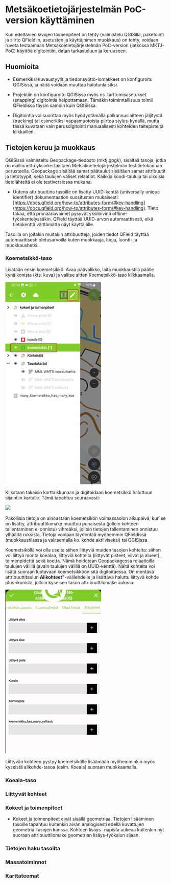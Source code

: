 # Metsäkoetietojärjestelmän PoC-version käyttäminen

Kun edeltävien sivujen toimenpiteet on tehty (valmistelu QGISillä, paketointi ja siirto QFieldiin, asetusten ja käyttäjnimen muokkaus) on tehty, voidaan ruveta testaamaan Metsäkoetietojärjestelmän PoC-version (jatkossa MKTJ-PoC) käyttöä digitointiin, datan tarkasteluun ja keruuseen. 

## Huomioita 

- Esimerkiksi kuvaustyylit ja tiedonsyöttö-lomakkeet on konfiguroitu QGISissa, ja näitä voidaan muuttaa halutunlaisiksi.
- Projektiin on konfiguroitu QGISissa myös ns. tarttumisasetukset (snapping) digitointia helpottamaan. Tämäkin toiminnallisuus toimii QFieldissa täysin samoin kuin QGISissa.

- Digitointia voi suorittaa myös hyödyntämällä paikannuslaitteen jäljitystä (tracking) tai esimerkiksi vapaamuotoista piirtoa stylus-kynällä, mutta tässä kuvataan vain perusdigitointi manuaalisesti kohteiden taitepisteitä klikkaillen.

## Tietojen keruu ja muokkaus

QGISissä valmisteltu Geopackage-tiedosto (mktj.gpgk), sisältää tasoja, jotka on mallinnettu yksinkertaistaen Metsäkoetietojärjestelmän  testitietokannan perusteella. Geopackage sisältää samat päätaulut sisältäen samat attribuutit ja tietotyypit, sekä taulujen väliset  relaatiot. Kaikkia koodi-tauluja tai ulkoisia tietolähteitä ei ole testiversiossa mukana. 

- Uutena attribuuttina tasoille on lisätty UUID-kenttä (universally unique identifier) dokumentaation suositusten mukaisesti:
[https://docs.qfield.org/how-to/attributes-form/#key-handling](https://docs.qfield.org/how-to/attributes-form/#key-handling). Tieto takaa, että primääriavaimet pysyvät yksilöivinä offline-työskentelyssäkin. QField täyttää UUID-arvon automaattisesti, eikä tietokenttä välttämättä näyt käyttäjälle.

Tasoilla on joitakin muitakin attribuutteja, joiden tiedot QField täyttää automaattisesti oletusarvoilla kuten muokkaaja, luoja, luonti- ja muokkaushetki.

### Koemetsikkö-taso


Lisätään ensin koemetsikkö. Avaa päävalikko, laita muokkaustila päälle kynäikonista (kts. kuva) ja valitse sitten Koemetsikkö-taso klikkaamalla.

[<img src="img/qfield_koemetsikko.png" width="300" />](img/qfield_koemetsikko.png)

Klikataan takaisin karttaikkunaan ja digitoidaan koemetsikkö haluttuun sijaintiin kartalle. Tämä tapahtuu seuraavasti:

[<img src="img/koemetsikko_digitointi.gif" width="300" />](img/koemetsikko_digitointi.gif)

Pakollisia tietoja on ainoastaan koemetsikön voimassaolon alkupäivä; kun se on lisätty, attribuuttilomake muuttuu punaisesta (jolloin kohteen tallentaminen ei onnistu) vihreäksi, jolloin tietojen tallentaminen onnistuu ylhäältä ruksista. Tietoja voidaan täydentää myöhemmin QFieldissä (muokkaustilassa ja valitsemalla ko. kohde aktiiviseksi) tai QGISissa.

Koemetsiköllä voi olla useita siihen liittyviä muiden tasojen kohteita: siihen voi liittyä monta koealaa, liittyviä kohteita (liittyvät pisteet, viivat ja alueet), toimenpidettä sekä koetta. Nämä hoidetaan Geopackagessa relaatioilla taulujen välillä (avain taulujen välillä on UUID-kenttä). Näitä kohteita voi lisätä suoraan luotavaan koemetsikköön sitä digitoitaessa. On mentävä attribuuttitaulun **Alikohteet"**-välilehdelle ja lisättävä haluttu liittyvä kohde plus-ikonista, jolloin kyseisen tason attribuuttilomake aukeaa:

[<img src="img/lisaa_alikohde.png" width="300" />](img/lisaa_alikohde.png)

Liittyvän kohteen pystyy koemetsikölle lisäämään myöhemminkin myös kyseistä alikohde-tasoa (esim. Koeala) suoraan muokkaamalla.

### Koeala-taso

### Liittyvät kohteet

### Kokeet ja toimenpiteet

- Kokeet ja toimenpiteet eivät sisällä geometriaa. Tietojen lisääminen tasoille tapahtuu kuitenkin aivan analogisesti edellä kuvattujen geometria-tasojen kanssa. Kohteen lisäys -napista aukeaa kuitenkin nyt suoraan attribuuttilomake geometrian lisäys-työkalun sijaan.

### Tietojen haku tasoilta



### Massatoiminnot


### Karttateemat

